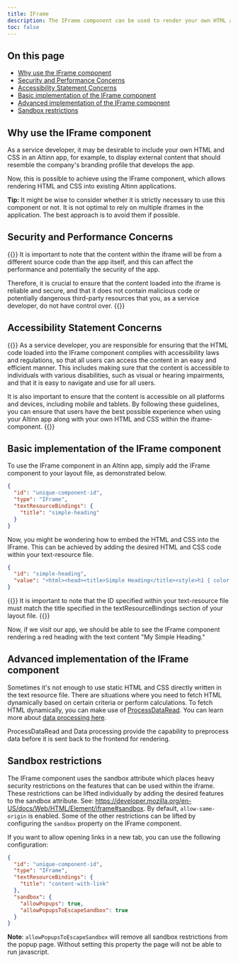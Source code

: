 ```yaml
---
title: IFrame
description: The IFrame component can be used to render your own HTML and CSS within an Altinn app.
toc: false
---
```


## On this page

- [Why use the IFrame component](/app/development/ux/components/iframe/#why-use-the-iframe-component)
- [Security and Performance Concerns](/app/development/ux/components/iframe/#security-and-performance-concerns)
- [Accessibility Statement Concerns](/app/development/ux/components/iframe/#accessibility-statement-concerns)
- [Basic implementation of the IFrame component](/app/development/ux/components/iframe/#basic-implementation-of-the-iframe-component)
- [Advanced implementation of the IFrame component](/app/development/ux/components/iframe/#advanced-implementation-of-the-iframe-component)
- [Sandbox restrictions](/app/development/ux/components/iframe/#sandbox-restrictions)

## Why use the IFrame component

As a service developer, it may be desirable to include your own HTML and CSS in an Altinn app, for example, to display external content that should resemble the company's branding profile that develops the app.

Now, this is possible to achieve using the IFrame component, which allows rendering HTML and CSS into existing Altinn applications.

**Tip:** It might be wise to consider whether it is strictly necessary to use this component or not. It is not optimal to rely on multiple iframes in the application. The best approach is to avoid them if possible.

## Security and Performance Concerns

{{<notice warning>}}
It is important to note that the content within the iframe will be from a different source code than the app itself, and this can affect the performance and potentially the security of the app.

Therefore, it is crucial to ensure that the content loaded into the iframe is reliable and secure, and that it does not contain malicious code or potentially dangerous third-party resources that you, as a service developer, do not have control over.
{{</notice>}}

## Accessibility Statement Concerns

{{<notice info>}}
As a service developer, you are responsible for ensuring that the HTML code loaded into the IFrame component complies with accessibility laws and regulations, so that all users can access the content in an easy and efficient manner. This includes making sure that the content is accessible to individuals with various disabilities, such as visual or hearing impairments, and that it is easy to navigate and use for all users.

It is also important to ensure that the content is accessible on all platforms and devices, including mobile and tablets. By following these guidelines, you can ensure that users have the best possible experience when using your Altinn app along with your own HTML and CSS within the iframe-component.
{{</notice>}}

## Basic implementation of the IFrame component

To use the IFrame component in an Altinn app, simply add the IFrame component to your layout file, as demonstrated below.

```json
{
  "id": "unique-component-id",
  "type": "IFrame",
  "textResourceBindings": {
    "title": "simple-heading"
  }
}
```

Now, you might be wondering how to embed the HTML and CSS into the IFrame. This can be achieved by adding the desired HTML and CSS code within your text-resource file.

```json
{
  "id": "simple-heading",
  "value": "<html><head><title>Simple Heading</title><style>h1 { color: red; }</style></head><body><h1>My simple heading</h1></html>"
}
```

{{<notice info>}}
It is important to note that the ID specified within your text-resource file must match the title specified in the textResourceBindings section of your layout file.
{{</notice>}}

Now, if we visit our app, we should be able to see the IFrame component rendering a red heading with the text content "My Simple Heading."

## Advanced implementation of the IFrame component

Sometimes it's not enough to use static HTML and CSS directly written in the text resource file. There are situations where you need to fetch HTML dynamically based on certain criteria or perform calculations.
To fetch HTML dynamically, you can make use of [ProcessDataRead](/app/development/configuration/stateless/#populating-data). You can learn more about [data processing here](/app/development/logic/dataprocessing).

ProcessDataRead and Data processing provide the capability to preprocess data before it is sent back to the frontend for rendering.

## Sandbox restrictions

The IFrame component uses the sandbox attribute which places heavy security restrictions on the features that can be used within the iframe.
These restrictions can be lifted individually by adding the desired features to the sandbox attribute. See: <https://developer.mozilla.org/en-US/docs/Web/HTML/Element/iframe#sandbox>.
By default, `allow-same-origin` is enabled. Some of the other restrictions can be lifted by configuring the `sandbox` property on the IFrame component.

If you want to allow opening links in a new tab, you can use the following configuration:

```json
{
  "id": "unique-component-id",
  "type": "IFrame",
  "textResourceBindings": {
    "title": "content-with-link"
  },
  "sandbox": {
    "allowPopups": true,
    "allowPopupsToEscapeSandbox": true
  }
}
```

**Note**: `allowPopupsToEscapeSandbox` will remove all sandbox restrictions from the popup page. Without setting this property the page will not be able to run javascript.
